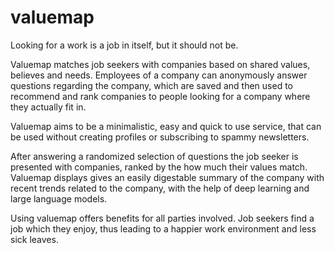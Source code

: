 # valuemap

Looking for a work is a job in itself, but it should not be.

Valuemap matches job seekers with companies based on shared values, believes and needs. Employees of a company can anonymously answer questions regarding the company, which are saved and then used to recommend and rank companies to people looking for a company where they actually fit in.

Valuemap aims to be a minimalistic, easy and quick to use service, that can be used without creating profiles or subscribing to spammy newsletters.

After answering a randomized selection of questions the job seeker is presented with companies, ranked by the how much their values match. Valuemap displays gives an easily digestable summary of the company with recent trends related to the company, with the help of deep learning and large language models.

Using valuemap offers benefits for all parties involved. Job seekers find a job which they enjoy, thus leading to a happier work environment and less sick leaves.
